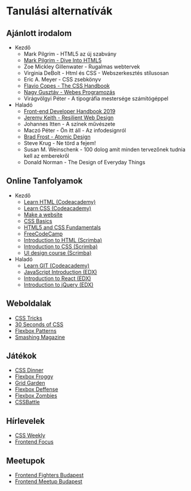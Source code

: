 # Tanulási alternatívák

## Ajánlott irodalom

* Kezdő
  * Mark Pilgrim - HTML5 az új szabvány
  * [Mark Pilgrim - Dive Into HTML5](http://diveintohtml5.info/)
  * Zoe Mickley Gillenwater - Rugalmas webtervek
  * Virginia DeBolt - Html és CSS - Webszerkesztés stílusosan
  * Eric A. Meyer - CSS zsebkönyv
  * [Flavio Copes - The CSS Handbook](https://pages.convertkit.com/96341da1b1/f37b562c91)
  * [Nagy Gusztáv - Webes Programozás](http://nagygusztav.hu/sites/default/files/csatol/web_programozas_-_szines.pdf)
  * Virágvölgyi Péter - A tipográfia mestersége számítógéppel
* Haladó
  * [Front-end Developer Handbook 2019](https://frontendmasters.com/books/front-end-handbook/2019/)
  * [Jeremy Keith - Resilient Web Design](https://resilientwebdesign.com/)
  * Johannes Itten - A színek művészete
  * Maczó Péter - Ön itt áll - Az infodesignról
  * [Brad Frost - Atomic Design](http://atomicdesign.bradfrost.com/table-of-contents/)
  * Steve Krug - Ne törd a fejem!
  * Susan M. Weinschenk - 100 dolog amit minden tervezőnek tudnia kell az emberekről
  * Donald Norman - The Design of Everyday Things

## Online Tanfolyamok

* Kezdő
  * [Learn HTML \(Codeacademy\)](https://www.codecademy.com/learn/learn-html)
  * [Learn CSS \(Codeacademy\)](https://www.codecademy.com/learn/learn-css)
  * [Make a website](https://www.codecademy.com/learn/make-a-website)
  * [CSS Basics](https://www.edx.org/course/css-basics-w3cx-css-0x-0)
  * [HTML5 and CSS Fundamentals](https://www.edx.org/course/html5-css-fundamentals-w3cx-html5-0x)
  * [FreeCodeCamp](https://www.freecodecamp.org/)
  * [Introduction to HTML \(Scrimba\)](https://scrimba.com/g/ghtml)
  * [Introduction to CSS \(Scrimba\)](https://scrimba.com/g/gintrotocss)
  * [UI design course \(Scrimba\)](https://scrimba.com/p/prpYaAy/cEKWgWSN)
* Haladó
  * [Learn GIT \(Codeacademy\)](https://www.codecademy.com/learn/learn-git)
  * [JavaScript Introduction \(EDX\)](https://www.edx.org/course/javascript-introduction-2)
  * [Introduction to React \(EDX\)](https://www.edx.org/course/introduction-to-reactjs-3)
  * [Introduction to jQuery \(EDX\)](https://www.edx.org/course/introduction-to-jquery-3)

## Weboldalak

* [CSS Tricks](https://css-tricks.com/)
* [30 Seconds of CSS](https://30-seconds.github.io/30-seconds-of-css/)
* [Flexbox Patterns](https://www.flexboxpatterns.com/)
* [Smashing Magazine](https://www.smashingmagazine.com/)

## Játékok

* [CSS Dinner](https://flukeout.github.io/)
* [Flexbox Froggy](http://flexboxfroggy.com/)
* [Grid Garden](http://cssgridgarden.com/)
* [Flexbox Deffense](http://www.flexboxdefense.com/)
* [Flexbox Zombies](https://flexboxzombies.com/p/flexbox-zombies)
* [CSSBattle](https://cssbattle.dev/)

## Hírlevelek

* [CSS Weekly](http://css-weekly.com/archives/)
* [Frontend Focus](https://frontendfoc.us/)

## Meetupok

* [Frontend Fighters Budapest](https://www.meetup.com/Frontend-Fighters-Budapest/)
* [Frontend Meetup Budapest](https://www.meetup.com/Frontend-Meetup-Budapest/)


